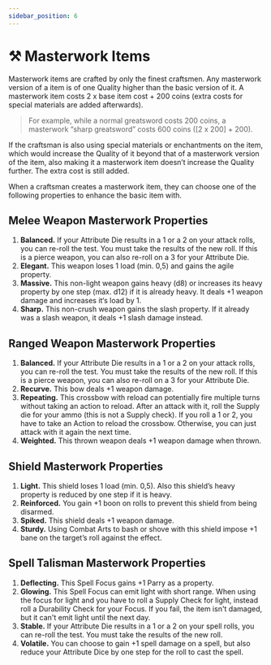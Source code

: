```yaml
---
sidebar_position: 6
---
```


# ⚒️ Masterwork Items

Masterwork items are crafted by only the finest craftsmen. Any masterwork version of a item is of one Quality higher than the basic version of it. A masterwork item costs 2 x base item cost + 200 coins (extra costs for special materials are added afterwards).

> For example, while a normal greatsword costs 200 coins, a masterwork “sharp greatsword” costs 600 coins ([2 x 200] + 200).

If the craftsman is also using special materials or enchantments on the item, which would increase the Quality of it beyond that of a masterwork version of the item, also making it a masterwork item doesn’t increase the Quality further. The extra cost is still added.

When a craftsman creates a masterwork item, they can choose one of the following properties to enhance the basic item with.

## Melee Weapon Masterwork Properties

1. **Balanced.** If your Attribute Die results in a 1 or a 2 on your attack rolls, you can re-roll the test. You must take the results of the new roll. If this is a pierce weapon, you can also re-roll on a 3 for your Attribute Die.
2. **Elegant.** This weapon loses 1 load (min. 0,5) and gains the agile property.
3. **Massive.** This non-light weapon gains heavy (d8) or increases its heavy property by one step (max. d12) if it is already heavy. It deals +1 weapon damage and increases it‘s load by 1.
4. **Sharp.** This non-crush weapon gains the slash property. If it already was a slash weapon, it deals +1 slash damage instead.

## Ranged Weapon Masterwork Properties

1. **Balanced.** If your Attribute Die results in a 1 or a 2 on your attack rolls, you can re-roll the test. You must take the results of the new roll. If this is a pierce weapon, you can also re-roll on a 3 for your Attribute Die.
2. **Recurve.** This bow deals +1 weapon damage.
3. **Repeating.** This crossbow with reload can potentially fire multiple turns without taking an action to reload. After an attack with it, roll the Supply die for your ammo (this is not a Supply check). If you roll a 1 or 2, you have to take an Action to reload the crossbow. Otherwise, you can just attack with it again the next time.
4. **Weighted.** This thrown weapon deals +1 weapon damage when thrown.

## Shield Masterwork Properties

1. **Light.** This shield loses 1 load (min. 0,5). Also this shield’s heavy property is reduced by one step if it is heavy.
2. **Reinforced.** You gain +1 boon on rolls to prevent this shield from being disarmed.
3. **Spiked.** This shield deals +1 weapon damage.
4. **Sturdy.** Using Combat Arts to bash or shove with this shield impose +1 bane on the target’s roll against the effect.

## Spell Talisman Masterwork Properties

1. **Deflecting.** This Spell Focus gains +1 Parry as a property.
2. **Glowing.** This Spell Focus can emit light with short range. When using the focus for light and you have to roll a Supply Check for light, instead roll a Durability Check for your Focus. If you fail, the item isn't damaged, but it can't emit light until the next day. 
3. **Stable.** If your Attribute Die results in a 1 or a 2 on your spell rolls, you can re-roll the test. You must take the results of the new roll.
4. **Volatile.** You can choose to gain +1 spell damage on a spell, but also reduce your Attribute Dice by one step for the roll to cast the spell.
